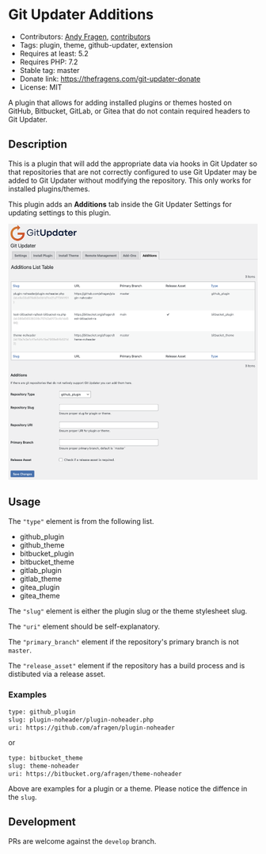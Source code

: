 # Git Updater Additions
* Contributors: [Andy Fragen](https://github.com/afragen), [contributors](https://github.com/afragen/git-updater-additions/graphs/contributors)
* Tags: plugin, theme, github-updater, extension
* Requires at least: 5.2
* Requires PHP: 7.2
* Stable tag: master
* Donate link: https://thefragens.com/git-updater-donate
* License: MIT

A plugin that allows for adding installed plugins or themes hosted on GitHub, Bitbucket, GitLab, or Gitea that do not contain required headers to Git Updater.

## Description

This is a plugin that will add the appropriate data via hooks in Git Updater so that repositories that are not correctly configured to use Git Updater may be added to Git Updater without modifying the repository. This only works for installed plugins/themes.

This plugin adds an **Additions** tab inside the Git Updater Settings for updating settings to this plugin.

![Git Updater Additions Settings Tab](./assets/screenshot-1.png)

## Usage

The `"type"` element is from the following list.

* github_plugin
* github_theme
* bitbucket_plugin
* bitbucket_theme
* gitlab_plugin
* gitlab_theme
* gitea_plugin
* gitea_theme

The `"slug"` element is either the plugin slug or the theme stylesheet slug.

The `"uri"` element should be self-explanatory.

The `"primary_branch"` element if the repository's primary branch is not `master`.

The `"release_asset"` element if the repository has a build process and is distibuted via a release asset.

### Examples

```
type: github_plugin
slug: plugin-noheader/plugin-noheader.php
uri: https://github.com/afragen/plugin-noheader
```

or

```
type: bitbucket_theme
slug: theme-noheader
uri: https://bitbucket.org/afragen/theme-noheader
```

Above are examples for a plugin or a theme. Please notice the diffence in the `slug`.

## Development
PRs are welcome against the `develop` branch.
